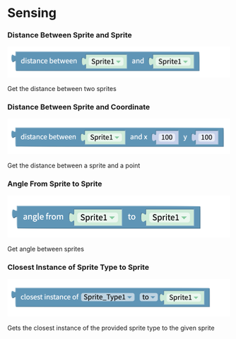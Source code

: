 # Sensing

### Distance Between Sprite and Sprite

![](.gitbook/assets/sens_sprite.png)

Get the distance between two sprites 

### Distance Between Sprite and Coordinate

![](.gitbook/assets/sens_coord.png)

Get the distance between a sprite and a point 

### Angle From Sprite to Sprite 

![](.gitbook/assets/sens_angle.png)

Get angle between sprites

### Closest Instance of Sprite Type to Sprite

![](.gitbook/assets/sens_nearest_sprite.png)

Gets the closest instance of the provided sprite type to the given sprite

## 

